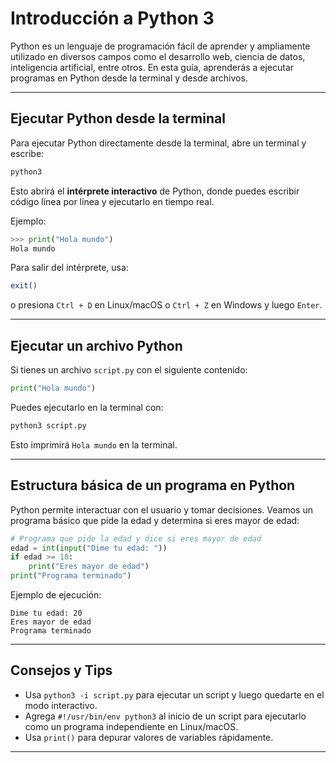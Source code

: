 # Introducción a Python 3

Python es un lenguaje de programación fácil de aprender y ampliamente utilizado en diversos campos como el desarrollo web, ciencia de datos, inteligencia artificial, entre otros. En esta guía, aprenderás a ejecutar programas en Python desde la terminal y desde archivos.

---

## Ejecutar Python desde la terminal

Para ejecutar Python directamente desde la terminal, abre un terminal y escribe:

```bash
python3
```

Esto abrirá el **intérprete interactivo** de Python, donde puedes escribir código línea por línea y ejecutarlo en tiempo real.

Ejemplo:

```python
>>> print("Hola mundo")
Hola mundo
```

Para salir del intérprete, usa:

```bash
exit()
```

o presiona `Ctrl + D` en Linux/macOS o `Ctrl + Z` en Windows y luego `Enter`.

---

## Ejecutar un archivo Python

Si tienes un archivo `script.py` con el siguiente contenido:

```python
print("Hola mundo")
```

Puedes ejecutarlo en la terminal con:

```bash
python3 script.py
```

Esto imprimirá `Hola mundo` en la terminal.

---

## Estructura básica de un programa en Python

Python permite interactuar con el usuario y tomar decisiones. Veamos un programa básico que pide la edad y determina si eres mayor de edad:

```python
# Programa que pide la edad y dice si eres mayor de edad
edad = int(input("Dime tu edad: "))
if edad >= 18:
    print("Eres mayor de edad")
print("Programa terminado")
```

Ejemplo de ejecución:

```
Dime tu edad: 20
Eres mayor de edad
Programa terminado
```

---

## Consejos y Tips

- Usa `python3 -i script.py` para ejecutar un script y luego quedarte en el modo interactivo.
- Agrega `#!/usr/bin/env python3` al inicio de un script para ejecutarlo como un programa independiente en Linux/macOS.
- Usa `print()` para depurar valores de variables rápidamente.

---


